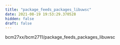 ```yaml
---
title: "package_feeds_packages_libuwsc"
date: 2021-08-19 19:53:29.370528
hidden: false
draft: false
---
```


bcm27xx/bcm2711/package_feeds_packages_libuwsc


